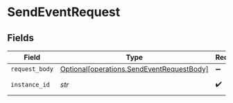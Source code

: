 # SendEventRequest


## Fields

| Field                                                                                        | Type                                                                                         | Required                                                                                     | Description                                                                                  |
| -------------------------------------------------------------------------------------------- | -------------------------------------------------------------------------------------------- | -------------------------------------------------------------------------------------------- | -------------------------------------------------------------------------------------------- |
| `request_body`                                                                               | [Optional[operations.SendEventRequestBody]](../../models/operations/sendeventrequestbody.md) | :heavy_minus_sign:                                                                           | N/A                                                                                          |
| `instance_id`                                                                                | *str*                                                                                        | :heavy_check_mark:                                                                           | The instance id                                                                              |